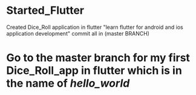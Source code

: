 # Started_Flutter
Created Dice_Roll application in flutter
"learn flutter for android and ios application development" commit all in (master BRANCH)

# Go to the master branch for my first Dice_Roll_app in flutter which is in the name of ***hello_world***
